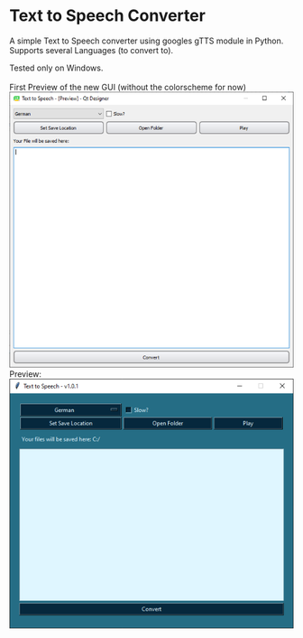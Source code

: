 # Text to Speech Converter

A simple Text to Speech converter using googles gTTS module in Python. Supports several Languages (to convert to).

Tested only on Windows.
</br></br>
First Preview of the new GUI (without the colorscheme for now)
<br>
![New GUI Preview](new-TTS.PNG)
Preview:
</br>
![Preview](tts-preview4.PNG)


